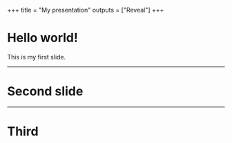 +++
title = "My presentation"
outputs = ["Reveal"]
+++

# Hello world!

This is my first slide.


---

# Second slide

---

# Third